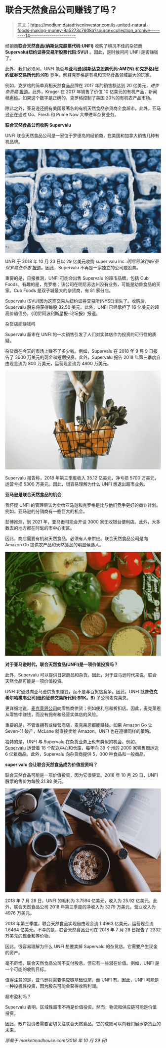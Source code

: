 # 联合天然食品公司赚钱了吗？

> 原文：<https://medium.datadriveninvestor.com/is-united-natural-foods-making-money-9a5273c7608a?source=collection_archive---------14----------------------->

经销商**联合天然食品(纳斯达克股票代码:UNFI)** 收购了境况不佳的杂货商 **Supervalu(纽约证券交易所股票代码:SVU)** 。因此，是时候问问 UNFI 是否赚钱了。

此外，我们必须问，UNFI 能否与**亚马逊(纳斯达克股票代码:AMZN)** 和**克罗格(纽约证券交易所代码:KR)** 竞争。解释克罗格是有机和天然食品领域最大的玩家。

例如，克罗格的简单真相天然食品品牌在 2017 年的销售额达到 20 亿美元，*进步杂货商* [报道](https://progressivegrocer.com/krogers-simple-truth-brand-hits-2b-sales)。此外，Kroger 在 2017 年销售了价值 10 亿美元的有机产品，新闻稿[声称](https://www.prnewswire.com/news-releases/krogers-organic-produce-sales-achieve-1-billion-300591942.html)。如果这个数字是正确的，克罗格控制了美国 20%的有机农产品市场。

除此之外，亚马逊还拥有美国最著名的有机天然食品杂货商全食超市。此外，亚马逊正在通过 Go、Fresh 和 Prime Now 大举进军杂货业务。

**联合天然食品公司收购 Supervalu**

UNFI 联合天然食品公司是一家位于罗德岛的经销商，在美国和加拿大销售几种有机品牌。

![](img/dfef1c86f4578b8be406191420d7969b.png)

UNFI 于 2018 年 10 月 23 日以 29 亿美元收购 super valu Inc .*明尼阿波利斯/圣保罗商业杂志* [报道](https://www.bizjournals.com/twincities/news/2018/10/23/supervalus-gone-at-least-from-wall-street-as-2-9b.html)。因此，Supervalu 不再是一家独立的公司或股票。

重要的是，日报推测，UNFI 可能会出售 Supervalu 的超市品牌，包括 Cub Foods。有趣的是，克罗格；该公司在明尼苏达州没有业务，可能是幼兽食品的买家。Cub Foods 是双子城最大的杂货商，有 81 家分店。

Supervalu (SVU)因为这笔交易从纽约证券交易所(NYSE)消失了。收购后，Supervalu 股东将获得每股 32.50 美元。此外，UNFI 已经承担了 16 亿美元的超高价值债务，《明尼阿波利斯星报-论坛报》报道。

杂货店能赚钱吗

Supervalu 超市在 UNFI 的一次销售引发了人们对实体店作为投资的可行性的质疑。

杂货商在今天的市场上赚不了多少钱。例如，Supervalu 在 2018 年 9 月 9 日报告了 3600 万美元的现金和短期投资。此外，Supervalu 报告 2018 年第三季度自由现金流为 800 万美元，运营现金流为 4800 万美元。

![](img/982baedb621a779b0346ad6b32d54af3.png)

Supervalu 报告称，2018 年第三季度收入 35.12 亿美元，净亏损 5700 万美元，运营亏损 5300 万美元。因此，很容易理解为什么 UNFI 想退出超市业务。

**亚马逊是联合天然食品的机会**

我怀疑 UNFI 的管理层认为卖给亚马逊和克罗格是比与他们竞争更好的商业计划。例如，亚马逊的分销商有一些巨大的机会。

彭博推测，到 2021 年，亚马逊可能会开设 3000 家无收银台便利店。此外，大多数去的地方都在时髦的市中心街区。

因此，商店需要有机和天然食品，必须有人来供应。联合天然食品公司是向 Amazon Go 提供农产品和天然食品的明显候选人。

![](img/90349b04df4b4224e2d69730873b5314.png)

**对于亚马逊时代，联合天然食品(UNFI)是一项价值投资吗？**

此外，Supervalu 可以提供日常商品和杂货。因此，对于亚马逊时代来说，联合天然食品可能是一项价值投资。

UNFI 将通过向亚马逊供货来赚钱，而不是与百货店竞争。因此，UNFI 就像**伯克希尔哈撒韦公司(纽约证券交易所代码:BRK。B)** 子公司麦克莱恩。

更详细地说，[麦克莱恩公司](https://www.mclaneco.com/content/mclaneco/en/home.html)向零售商供货；例如便利店和折扣店。因此，麦克莱恩从零售中赚钱，而没有拥有和经营实体店的风险。

重要的是，不管谁拥有或经营商店，麦克莱恩都能赚钱。如果 Amazon Go 让 Seven-11 破产，McLane 就直接卖给 Amazon。UNFI 也在遵循同样的策略。

独特的是，UNFI 与 Supervalu 在杂货业务上也有类似的机会。例如， [Supervalu](https://www.supervalu.com/our-brands.html) 运营着 18 个配送中心和仓库，每年向 39 个州的 2000 家零售商运送 6 亿箱商品。此外，Supervalu 向杂货商提供 5，000 种食品和一般商品。

**super valu 会让联合天然食品成为价值投资吗？**

联合天然食品可能是一项价值投资，因为它很便宜。2018 年 10 月 29 日，UNFI 股票的售价为每股 21.98 美元。

![](img/2ccc7f8a812a080b16b68f4c42e656eb.png)

2018 年 7 月 28 日，UNFI 的毛利为 3.7594 亿美元，收入为 25.92 亿美元。此外，联合天然食品公司 2018 年第三季度的净收入为 3279 万美元，营业收入为 4976 万美元。

2018 年第三季度，联合天然食品实现自由现金流 1.4963 亿美元，运营现金流 1.6464 亿美元。不幸的是，联合天然食品公司在 2018 年 7 月 28 日报告了 2332 万美元的现金和等价物。

因此，很容易理解为什么 UNFI 想要卖掉 Supervalu 的杂货店。它需要产生现金的资产。

毫不奇怪，联合天然食品公司不支付股息，但它有一些潜在价值。例如，UNFI 是一个可能的收购目标。

值得注意的是，亚马逊将需要供应链基础设施，而 UNFI 有。因此，UNFI 可能是一种投机性投资，因为股东可能会获得收购利润。

超市盈利吗？

Supervalu 表明，区域性超市不再是价值投资。然而，物流和供应链可能是价值投资。

因此，散户投资者需要密切关注联合天然食品。它的成败可以向我们展示杂货业的未来。

*原载于 marketmadhouse.com(2018 年 10 月 29 日)*